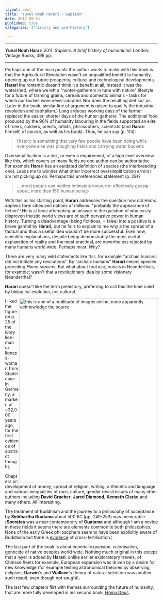 ```yaml
---
layout: post
title: "Yuval Noah Harari - Sapiens"
date: 2017-09-04
published: true
categories: ['history and pre-history']

---
```



***
<b>Yuval Noah Harari</b> 2011. _Sapiens. A brief history of humankind_. London: Vintage Books, 498 pp.

***

Perhaps one of the main points the author wants to make with this book is that the Agricultural Revolution wasn't an unqualified benefit to humanity, opening up our future prosperity, cultural and technological developments.  **Harari** the romantic doesn't think it a benefit at all, instead it was the watershed, where we left a "hunter-gatherers in tune with nature" lifestyle for a future of farming grains, cereals and domestic animals - tasks for which our bodies were never adapted.  Nor does the resulting diet suit us.  (Later in the book, similar line of argument is raised to qualify the industrial revolution and capitalism.) Long arduous working days of the farmer replaced the easier, shorter days of the hunter-gatherer.  The additional food produced by the 90% of humanity labouring in the fields supported an elite of rulers, soldiers, priests, artists, philosophers, scientists (and **Harari** himself, of course, as well as his book).  Thus, he can say (p. 114):

> History is something that very few people have been doing while everyone else was ploughing fields and carrying water buckets  

Oversimplification is a risk, or even a requirement, of a high level overview like this, which covers so many fields no one author can be authoritative.   For example **Harari** has an outdated definition  of species (the interbreeding one).  Leads me to wonder what other incorrect oversimplification errors I am not picking up on.  Perhaps this unreferenced statement  (p. 29)? 

> ... most people can neither intimately know, nor effectively gossip about, more than 150 human beings

With this as his starting point, **Harari** addresses the question how did _Homo sapiens_ form cities and nations of millions: "probably the appearance of fiction"!  He is at least attempting an answer to the question of why easily disproven theistic world views are of such pervasive power in human history.  Turning a disadvantage (being fictitious, = false) into a positive is a brave gambit by **Harari**, but he fails to explain to me why a the spread of a factual and thus a useful idea wouldn't be more successful.  Even now, scientific explanations, despite being demonstrably the most useful explanation of reality and the most practical, are nevertheless rejected by many humans world wide. Perhaps most.  _Why_? 

There are very many wild statements like this,  for example "archaic humans did not initiate any revolutions". By "archaic humans" **Harari** means species preceding _Homo sapiens_. But what about tool use, burials in Neanderthals, for example; wasn't that a revolutionary idea by some  visionary Neanderthal? 

**Harari** doesn't like the term prehistory, preferring to call this the time ruled by biological evolution, not cultural. 

<img  width="456px" height="606px" align="right" src="https://i.pinimg.com/736x/2e/c3/7a/2ec37a4f843d79f395e3fa0b75137420--cool-science--.jpg" alt="this is one of a multitude of images online, none apparently acknowledge the source" />
 

I liked the figure on p. 25 of the ivory lion-man or lioness-woman from Stadel cave in Germany, a marker, at ~32,000 years ago, for the first evidence of abstract thought.

Chapters on development of money, spread of religion, writing, arithmetic and language and various inequalities of race, culture, gender revisit issues of many other authors including **David Graeber**, **Jared Diamond**, **Kenneth Clarke** and many others.  All interesting.  

The treatment of Buddhism and the journey to a philosophy of acceptance by **Siddhartha Guatama** about 500 BC (pp. 249-253) was memorable.   (**Socrates** was a near contemporary of **Guatama** and although I am a novice in these fields it seems there are elements common to both philosophies. None of the early Greek philosophers seem to have been explicitly aware of Buddhism but there is [evidence](https://buddhism.stackexchange.com/questions/2801/is-there-evidence-of-a-buddhist-influence-on-greek-stoicism) of cross-fertilisation.)

The last part of the book is about imperial expansion, colonisation, genocide of native peoples world wide.  Nothing much original in this except that a layer is added by **Harari**: unlike earlier exploratopry travels, of Chinese fleets for example, European expansion was driven by a desire for new knowledge (for example testing astronomical theories by observing eclipses; **Darwin**'s and **Wallace**'s theory of natural selection was another such result, even though not sought).    

The last few chapters flirt with themes surrounding the future of humanity, that are more fully developed in his second book, [Homo Deus](http://timeteam.github.io/history%20and%20pre-history/2017/03/20/homo-deus.html). 


